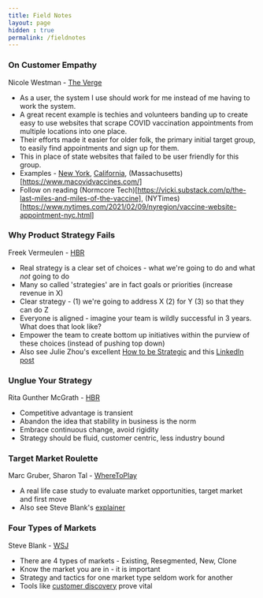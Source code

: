 ```yaml
---
title: Field Notes
layout: page
hidden : true
permalink: /fieldnotes
---
```


### On Customer Empathy
Nicole Westman - [The Verge](https://www.theverge.com/platform/amp/2021/1/31/22256167/covid-vaccine-website-nyc-appointment)

- As a user, the system I use should work for me instead of me having to work the system.
- A great recent example is techies and volunteers banding up to create easy to use websites that scrape COVID vaccination appointments from multiple locations into one place.
- Their efforts made it easier for older folk, the primary initial target group, to easily find appointments and sign up for them.
- This in place of state websites that failed to be user friendly for this group.
- Examples - [New York](https://nycvaccinelist.com/), [California](https://www.vaccinateca.com/), (Massachusetts)[https://www.macovidvaccines.com/] 
- Follow on reading (Normcore Tech)[https://vicki.substack.com/p/the-last-miles-and-miles-of-the-vaccine], (NYTimes)[https://www.nytimes.com/2021/02/09/nyregion/vaccine-website-appointment-nyc.html]

### Why Product Strategy Fails
Freek Vermeulen - [HBR](https://hbr.org/2017/11/many-strategies-fail-because-theyre-not-actually-strategies)

- Real strategy is a clear set of choices - what we're going to do and what *not* going to do
- Many so called 'strategies' are in fact goals or priorities (increase revenue in X)
- Clear strategy - (1) we're going to address X (2) for Y (3) so that they can do Z
- Everyone is aligned  - imagine your team is wildly successful in 3 years. What does that look like?
- Empower the team to create bottom up initiatives within the purview of these choices (instead of pushing top down)
- Also see Julie Zhou's excellent [How to be Strategic](https://medium.com/the-year-of-the-looking-glass/how-to-be-strategic-f6630a44f86b) and this [LinkedIn post](https://www.linkedin.com/posts/julie-zhuo_whenever-i-hear-a-product-pitch-the-thing-activity-6752016073656270848-ogAQ)

### Unglue Your Strategy
Rita Gunther McGrath - [HBR](https://hbr.org/2013/06/transient-advantage)

- Competitive advantage is transient 
- Abandon the idea that stability in business is the norm
- Embrace continuous change, avoid rigidity
- Strategy should be fluid, customer centric, less industry bound

### Target Market Roulette 
Marc Gruber, Sharon Tal - [WhereToPlay](https://wheretoplay.co/flyability-safe-drones-for-inaccessible-places)

- A real life case study to evaluate market opportunities, target market and first move
- Also see Steve Blank's [explainer](https://steveblank.com/category/market-types/)

### Four Types of Markets
Steve Blank - [WSJ](https://www.wsj.com/articles/BL-232B-243)

- There are 4 types of markets - Existing, Resegmented, New, Clone
- Know the market you are in - it is important 
- Strategy and tactics for one market type seldom work for another
- Tools like [customer discovery](https://steveblank.com/2020/04/07/customer-discovery-in-the-time-of-the-covid-19-virus/) prove vital
